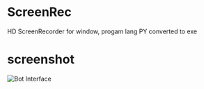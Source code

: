 # ScreenRec
HD ScreenRecorder for window, progam lang PY converted to exe


# screenshot
![Bot Interface](https://i.ibb.co/wpjg6RQ/ss.png)

